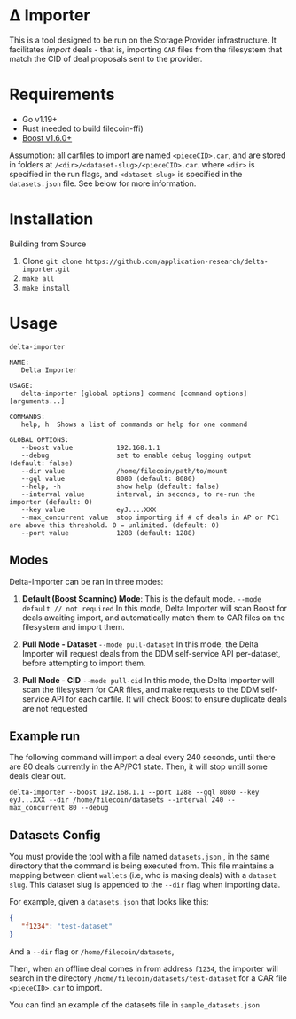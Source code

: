# Δ Importer
This is a tool designed to be run on the Storage Provider infrastructure. It facilitates *import* deals - that is, importing `CAR` files from the filesystem that match the CID of deal proposals sent to the provider.

# Requirements
- Go v1.19+
- Rust (needed to build filecoin-ffi)
- [Boost v1.6.0+](https://github.com/filecoin-project/boost)

Assumption: all carfiles to import are named `<pieceCID>.car`, and are stored in folders at `/<dir>/<dataset-slug>/<pieceCID>.car`.
where `<dir>` is specified in the run flags, and `<dataset-slug>` is specified in the `datasets.json` file. See below for more information.

# Installation

Building from Source
1. Clone `git clone https://github.com/application-research/delta-importer.git` 
2. `make all`
3. `make install`


# Usage

`delta-importer`

```
NAME:
   Delta Importer 

USAGE:
   delta-importer [global options] command [command options] [arguments...]

COMMANDS:
   help, h  Shows a list of commands or help for one command

GLOBAL OPTIONS:
   --boost value           192.168.1.1
   --debug                 set to enable debug logging output (default: false)
   --dir value             /home/filecoin/path/to/mount
   --gql value             8080 (default: 8080)
   --help, -h              show help (default: false)
   --interval value        interval, in seconds, to re-run the importer (default: 0)
   --key value             eyJ....XXX
   --max_concurrent value  stop importing if # of deals in AP or PC1 are above this threshold. 0 = unlimited. (default: 0)
   --port value            1288 (default: 1288)
```


## Modes
Delta-Importer can be ran in three modes:

1. **Default (Boost Scanning) Mode**: This is the default mode. 
`--mode default // not required`
In this mode, Delta Importer will scan Boost for deals awaiting import, and automatically match them to CAR files on the filesystem and import them.

2. **Pull Mode - Dataset**
`--mode pull-dataset`
In this mode, the Delta Importer will request deals from the DDM self-service API per-dataset, before attempting to import them. 

1. **Pull Mode - CID**
`--mode pull-cid`
In this mode, the Delta Importer will scan the filesystem for CAR files, and make requests to the DDM self-service API for each carfile.
It will check Boost to ensure duplicate deals are not requested


## Example run
The following command will import a deal every 240 seconds, until there are 80 deals currently in the AP/PC1 state. Then, it will stop untill some deals clear out. 

`delta-importer --boost 192.168.1.1 --port 1288 --gql 8080 --key eyJ...XXX --dir /home/filecoin/datasets --interval 240 --max_concurrent 80 --debug`


## Datasets Config
You must provide the tool with a file named `datasets.json` , in the same directory that the command is being executed from. This file maintains a mapping between client `wallets` (i.e, who is making deals) with a `dataset slug`. This dataset slug is appended to the `--dir` flag when importing data. 

For example, given a `datasets.json` that looks like this:
```json
{
   "f1234": "test-dataset"
}
```

And a `--dir` flag or `/home/filecoin/datasets`, 

Then, when an offline deal comes in from address `f1234`, the importer will search in the directory `/home/filecoin/datasets/test-dataset` for a CAR file `<pieceCID>.car` to import. 

You can find an example of the datasets file in `sample_datasets.json`